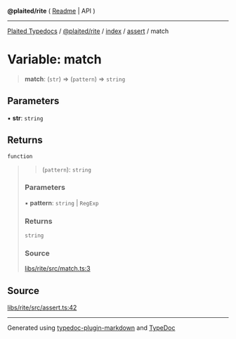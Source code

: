 **@plaited/rite** ( [Readme](../../../../README.md) \| API )

***

[Plaited Typedocs](../../../../../../modules.md) / [@plaited/rite](../../../../modules.md) / [index](../../../README.md) / [assert](../README.md) / match

# Variable: match

> **match**: (`str`) => (`pattern`) => `string`

## Parameters

▪ **str**: `string`

## Returns

`function`

> > (`pattern`): `string`
>
> ### Parameters
>
> ▪ **pattern**: `string` \| `RegExp`
>
> ### Returns
>
> `string`
>
> ### Source
>
> [libs/rite/src/match.ts:3](https://github.com/plaited/plaited/blob/b0dd907/libs/rite/src/match.ts#L3)
>

## Source

[libs/rite/src/assert.ts:42](https://github.com/plaited/plaited/blob/b0dd907/libs/rite/src/assert.ts#L42)

***

Generated using [typedoc-plugin-markdown](https://www.npmjs.com/package/typedoc-plugin-markdown) and [TypeDoc](https://typedoc.org/)
